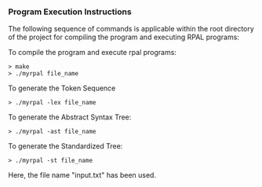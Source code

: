 ### Program Execution Instructions

The following sequence of commands is applicable within the root directory of the project for compiling the program and executing RPAL programs:

To compile the program and execute rpal programs:
```
> make
> ./myrpal file_name   
```

To generate the Token Sequence
```
> ./myrpal -lex file_name
```

To generate the Abstract Syntax Tree:
```
> ./myrpal -ast file_name
```

To generate the Standardized Tree:
```
> ./myrpal -st file_name
```

Here, the file name "input.txt" has been used.
